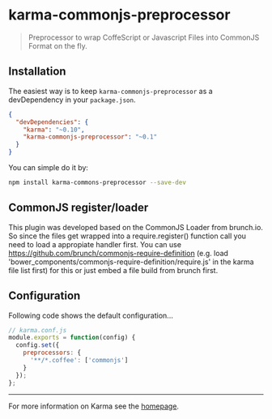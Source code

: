 # karma-commonjs-preprocessor

> Preprocessor to wrap CoffeScript or Javascript Files into CommonJS Format on the fly.

## Installation

The easiest way is to keep `karma-commonjs-preprocessor` as a devDependency in your `package.json`.
```json
{
  "devDependencies": {
    "karma": "~0.10",
    "karma-commonjs-preprocessor": "~0.1"
  }
}
```

You can simple do it by:
```bash
npm install karma-commons-preprocessor --save-dev
```

## CommonJS register/loader

This plugin was developed based on the CommonJS Loader from brunch.io. So since the files get wrapped into a require.register() function call you need to load a appropiate handler first. You can use https://github.com/brunch/commonjs-require-definition (e.g. load 'bower_components/commonjs-require-definition/require.js' in the karma file list first) for this or just embed a file build from brunch first.


## Configuration
Following code shows the default configuration...
```js
// karma.conf.js
module.exports = function(config) {
  config.set({
    preprocessors: {
      '**/*.coffee': ['commonjs']
    }
  });
};
```

----

For more information on Karma see the [homepage].


[homepage]: http://karma-runner.github.com
